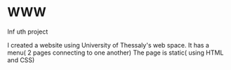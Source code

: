 # WWW
Inf uth project

I created a website using University of Thessaly's web space.
It has a menu( 2 pages connecting to one another)
The page is static( using HTML and CSS)
